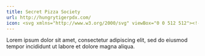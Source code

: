 ```yaml
---
title: Secret Pizza Society
url: http://hungrytigerpdx.com/
icon: <svg xmlns="http://www.w3.org/2000/svg" viewBox="0 0 512 512"><!--! Font Awesome Pro 6.1.1 by @fontawesome - https://fontawesome.com License - https://fontawesome.com/license (Commercial License) Copyright 2022 Fonticons, Inc. --><path d="M100.4 112.3L.5101 491.7c-1.375 5.625 .1622 11.6 4.287 15.6c4.127 4.125 10.13 5.744 15.63 4.119l379.1-105.1C395.3 231.4 276.5 114.1 100.4 112.3zM127.1 416c-17.62 0-32-14.38-32-31.1c0-17.62 14.39-32 32.01-32c17.63 0 32 14.38 32 31.1C160 401.6 145.6 416 127.1 416zM175.1 271.1c-17.63 0-32-14.38-32-32c0-17.62 14.38-31.1 32-31.1c17.62 0 32 14.38 32 31.1C208 257.6 193.6 271.1 175.1 271.1zM272 367.1c-17.62 0-32-14.38-32-31.1c0-17.62 14.38-32 32-32c17.63 0 32 14.38 32 32C304 353.6 289.6 367.1 272 367.1zM158.9 .1406c-16.13-1.5-31.25 8.501-35.38 24.12L108.7 80.52c187.6 5.5 314.5 130.6 322.5 316.1l56.88-15.75c15.75-4.375 25.5-19.62 23.63-35.87C490.9 165.1 340.8 17.39 158.9 .1406z"/></svg>
---
```

Lorem ipsum dolor sit amet, consectetur adipiscing elit, sed do eiusmod tempor incididunt ut labore et dolore magna aliqua.